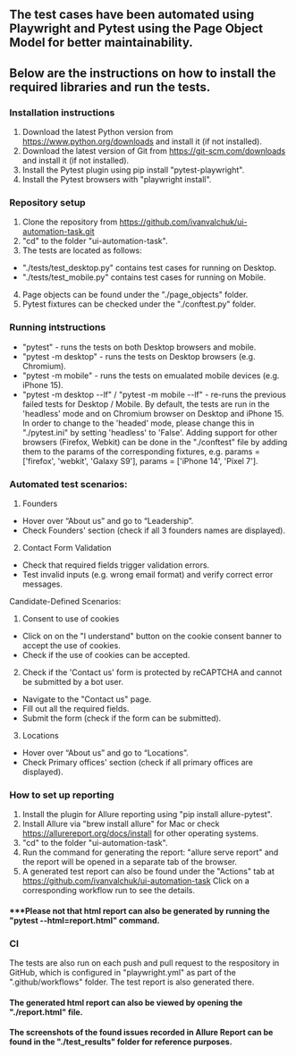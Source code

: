 ## The test cases have been automated using Playwright and Pytest using the Page Object Model for better maintainability.
## Below are the instructions on how to install the required libraries and run the tests.

### Installation instructions
1. Download the latest Python version from https://www.python.org/downloads and install it (if not installed).
2. Download the latest version of Git from https://git-scm.com/downloads and install it (if not installed).
3. Install the Pytest plugin using pip install "pytest-playwright".
4. Install the Pytest browsers with "playwright install".

### Repository setup
1. Clone the repository from https://github.com/ivanvalchuk/ui-automation-task.git
2. "cd" to the folder "ui-automation-task".
3. The tests are located as follows:
- "./tests/test_desktop.py" contains test cases for running on Desktop.
- "./tests/test_mobile.py" contains test cases for running on Mobile.
4. Page objects can be found under the "./page_objects" folder.
5. Pytest fixtures can be checked under the "./conftest.py" folder.


### Running intstructions
- "pytest" - runs the tests on both Desktop browsers and mobile.
- "pytest -m desktop" - runs the tests on Desktop browsers (e.g. Chromium).
- "pytest -m mobile" - runs the tests on emualated mobile devices (e.g. iPhone 15).
- "pytest -m desktop --lf" / "pytest -m mobile --lf" - re-runs the previous failed tests for Desktop / Mobile.
By default, the tests are run in the 'headless' mode and on Chromium browser on Desktop and iPhone 15. In order to change to the 'headed'  mode, please change this in "./pytest.ini" by setting 'headless' to 'False'. Adding support for other browsers (Firefox, Webkit)
can be done in the "./conftest" file by adding them to the params of the corresponding fixtures, e.g. params = ['firefox', 'webkit', 'Galaxy S9'], params = ['iPhone 14', 'Pixel 7'].

### Automated test scenarios:

1. Founders 
- Hover over “About us” and go to “Leadership”.
- Check Founders' section (check if all 3 founders names are displayed).

2. Contact Form Validation
- Check that required fields trigger validation errors.
- Test invalid inputs (e.g. wrong email format) and verify correct error messages.

Candidate-Defined Scenarios:

1. Consent to use of cookies
- Click on on the "I understand" button on the cookie consent banner to accept the use of cookies.
- Check if the use of cookies can be accepted.

2.  Check if the 'Contact us' form is protected by reCAPTCHA and cannot be submitted by a bot user.
- Navigate to the "Contact us" page.
- Fill out all the required fields.
- Submit the form (check if the form can be submitted).

3. Locations
- Hover over “About us” and go to “Locations”.
- Check Primary offices' section (check if all primary offices are displayed).


### How to set up reporting
1. Install the plugin for Allure reporting using "pip install allure-pytest".
2. Install Allure via "brew install allure" for Mac or check https://allurereport.org/docs/install for other operating systems.
3. "cd" to the folder "ui-automation-task".
4. Run the command for generating the report: "allure serve report" and the report will be opened in a separate tab of the browser.
5. A generated test report can also be found under the "Actions" tab at https://github.com/ivanvalchuk/ui-automation-task 
   Click on a corresponding workflow run to see the details. 

#### ***Please not that html report can also be generated by running the "pytest --html=report.html" command.

### CI
The tests are also run on each push and pull request to the respository in GitHub, which is configured in "playwright.yml" as part of the ".github/workflows" folder. The test report is also generated there.

#### The generated html report can also be viewed by opening the "./report.html" file.
#### The screenshots of the found issues recorded in Allure Report can be found in the "./test_results" folder for reference purposes.